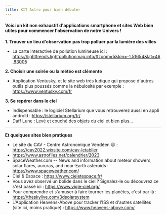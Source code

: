 ```yaml
---
title: KIT Astro pour bien débuter
---
```

#### Voici un kit non exhaustif d'applications smartphone et sites Web bien utiles pour commencer l'observation de notre Univers !

**1. Trouver un lieu d'observation pas trop polluer par la lumière des villes**
- La carte interactive de pollution lumineuse ici : <https://lighttrends.lightpollutionmap.info/#zoom=5&lon=-1.51654&lat=46.83005>

**2. Choisir une soirée ou la météo est clémente**  
- Application Ventusky, et le site web très ludique qui propose d'autres outils plus poussés comme la nébulosité par exemple : <https://www.ventusky.com/fr>

**3. Se repérer dans le ciel**  
- Indispensable : le logiciel Stellarium que vous retrouverez aussi en appli androïd : https://stellarium.org/fr/
- Daff Lune : Levé et couché des objets du ciel et bien plus...  

---
**Et quelques sites bien pratiques**  
- Le site du CAV - Centre Astronomique Vendéen 😉 : https://cav2022.wixsite.com/cav-letablier
- https://www.astrofiles.net/calendrier/2023
- SpaceWeather.com -- News and information about meteor showers, solar flares, auroras, and near-Earth asteroids : https://www.spaceweather.com/
- Ciel & Espace : https://www.cieletespace.fr/
- Vous avez observé un bolide dans le ciel ? Signalez-le ou découvrez ce s'est passé ici : https://www.vigie-ciel.org/
- Pour comprendre et s'amuser à faire tourner les planètes, c'est par là : <https://theskylive.com/3dsolarsystem>
- L'Application Heavens-Above pour tracker l'ISS et d'autres satellites (site ici, moins pratique) : <https://www.heavens-above.com/>